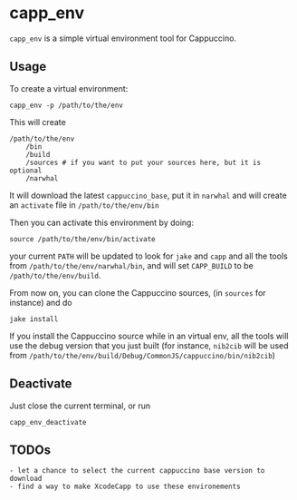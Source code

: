 # capp_env

`capp_env` is a simple virtual environment tool for Cappuccino.


## Usage

To create a virtual environment:

    capp_env -p /path/to/the/env

This will create

    /path/to/the/env
        /bin
        /build
        /sources # if you want to put your sources here, but it is optional
        /narwhal

It will download the latest `cappuccino_base`, put it in `narwhal` and will create an `activate` file in `/path/to/the/env/bin`

Then you can activate this environment by doing:

    source /path/to/the/env/bin/activate

your current `PATH` will be updated to look for `jake` and `capp` and all the tools from `/path/to/the/env/narwhal/bin`, and will set `CAPP_BUILD` to be `/path/to/the/env/build`.

From now on, you can clone the Cappuccino sources, (in `sources` for instance) and do

    jake install

If you install the Cappuccino source while in an virtual env, all the tools will use the debug version that you just built (for instance, `nib2cib` will be used from `/path/to/the/env/build/Debug/CommonJS/cappuccino/bin/nib2cib`)


## Deactivate

Just close the current terminal, or run

    capp_env_deactivate


## TODOs

    - let a chance to select the current cappuccino base version to download
    - find a way to make XcodeCapp to use these environements